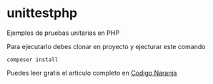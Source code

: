 # unittestphp
Ejemplos de pruebas unitarias en PHP

Para ejecutarlo debes clonar en proyecto y ejecturar este comando

```
composer install
```
Puedes leer gratis el articulo completo en [Codigo Naranja](https://codigonaranja.com/unit-test-php)
